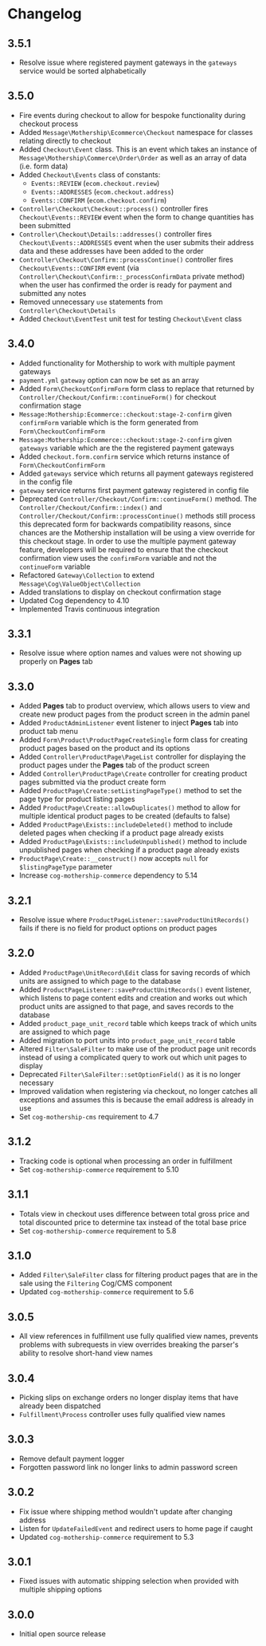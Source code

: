 # Changelog

## 3.5.1

- Resolve issue where registered payment gateways in the `gateways` service would be sorted alphabetically

## 3.5.0

- Fire events during checkout to allow for bespoke functionality during checkout process
- Added `Message\Mothership\Ecommerce\Checkout` namespace for classes relating directly to checkout
- Added `Checkout\Event` class. This is an event which takes an instance of `Message\Mothership\Commerce\Order\Order` as well as an array of data (i.e. form data)
- Added `Checkout\Events` class of constants:
    - `Events::REVIEW` (`ecom.checkout.review`)
    - `Events::ADDRESSES` (`ecom.checkout.address`)
    - `Events::CONFIRM` (`ecom.checkout.confirm`)
- `Controller\Checkout\Checkout::process()` controller fires `Checkout\Events::REVIEW` event when the form to change quantities has been submitted
- `Controller\Checkout\Details::addresses()` controller fires `Checkout\Events::ADDRESSES` event when the user submits their address data and these addresses have been added to the order
- `Controller\Checkout\Confirm::processContinue()` controller fires `Checkout\Events::CONFIRM` event (via `Controller\Checkout\Confirm::_processConfirmData` private method) when the user has confirmed the order is ready for payment and submitted any notes
- Removed unnecessary `use` statements from `Controller\Checkout\Details`
- Added `Checkout\EventTest` unit test for testing `Checkout\Event` class

## 3.4.0

- Added functionality for Mothership to work with multiple payment gateways
- `payment.yml` `gateway` option can now be set as an array
- Added `Form\CheckoutConfirmForm` form class to replace that returned by `Controller/Checkout/Confirm::continueForm()` for checkout confirmation stage
- `Message:Mothership:Ecommerce::checkout:stage-2-confirm` given `confirmForm` variable which is the form generated from `Form\CheckoutConfirmForm`
- `Message:Mothership:Ecommerce::checkout:stage-2-confirm` given `gateways` variable which are the the registered payment gateways
- Added `checkout.form.confirm` service which returns instance of `Form\CheckoutConfirmForm`
- Added `gateways` service which returns all payment gateways registered in the config file
- `gateway` service returns first payment gateway registered in config file
- Deprecated `Controller/Checkout/Confirm::continueForm()` method. The `Controller/Checkout/Confirm::index()` and `Controller/Checkout/Confirm::processContinue()` methods still process this deprecated form for backwards compatibility reasons, since chances are the Mothership installation will be using a view override for this checkout stage. In order to use the multiple payment gateway feature, developers will be required to ensure that the checkout confirmation view uses the `confirmForm` variable and not the `continueForm` variable
- Refactored `Gateway\Collection` to extend `Message\Cog\ValueObject\Collection`
- Added translations to display on checkout confirmation stage
- Updated Cog dependency to 4.10
- Implemented Travis continuous integration

## 3.3.1

- Resolve issue where option names and values were not showing up properly on **Pages** tab

## 3.3.0

- Added **Pages** tab to product overview, which allows users to view and create new product pages from the product screen in the admin panel
- Added `ProductAdminListener` event listener to inject **Pages** tab into product tab menu
- Added `Form\Product\ProductPageCreateSingle` form class for creating product pages based on the product and its options
- Added `Controller\ProductPage\PageList` controller for displaying the product pages under the **Pages** tab of the product screen
- Added `Controller\ProductPage\Create` controller for creating product pages submitted via the product create form
- Added `ProductPage\Create:setListingPageType()` method to set the page type for product listing pages
- Added `ProductPage\Create::allowDuplicates()` method to allow for multiple identical product pages to be created (defaults to false)
- Added `ProductPage\Exists::includeDeleted()` method to include deleted pages when checking if a product page already exists
- Added `ProductPage\Exists::includeUnpublished()` method to include unpublished pages when checking if a product page already exists
- `ProductPage\Create::__construct()` now accepts `null` for `$listingPageType` parameter
- Increase `cog-mothership-commerce` dependency to 5.14

## 3.2.1

- Resolve issue where `ProductPageListener::saveProductUnitRecords()` fails if there is no field for product options on product pages

## 3.2.0

- Added `ProductPage\UnitRecord\Edit` class for saving records of which units are assigned to which page to the database
- Added `ProductPageListener::saveProductUnitRecords()` event listener, which listens to page content edits and creation and works out which product units are assigned to that page, and saves records to the database
- Added `product_page_unit_record` table which keeps track of which units are assigned to which page
- Added migration to port units into `product_page_unit_record` table
- Altered `Filter\SaleFilter` to make use of the product page unit records instead of using a complicated query to work out which unit pages to display
- Deprecated `Filter\SaleFilter::setOptionField()` as it is no longer necessary
- Improved validation when registering via checkout, no longer catches all exceptions and assumes this is because the email address is already in use
- Set `cog-mothership-cms` requirement to 4.7

## 3.1.2

- Tracking code is optional when processing an order in fulfillment
- Set `cog-mothership-commerce` requirement to 5.10

## 3.1.1

- Totals view in checkout uses difference between total gross price and total discounted price to determine tax instead of the total base price
- Set `cog-mothership-commerce` requirement to 5.8

## 3.1.0

- Added `Filter\SaleFilter` class for filtering product pages that are in the sale using the `Filtering` Cog/CMS component
- Updated `cog-mothership-commerce` requirement to 5.6

## 3.0.5

- All view references in fulfillment use fully qualified view names, prevents problems with subrequests in view overrides breaking the parser's ability to resolve short-hand view names

## 3.0.4

- Picking slips on exchange orders no longer display items that have already been dispatched
- `Fulfillment\Process` controller uses fully qualified view names

## 3.0.3

- Remove default payment logger
- Forgotten password link no longer links to admin password screen

## 3.0.2

- Fix issue where shipping method wouldn't update after changing address
- Listen for `UpdateFailedEvent` and redirect users to home page if caught
- Updated `cog-mothership-commerce` requirement to 5.3

## 3.0.1

- Fixed issues with automatic shipping selection when provided with multiple shipping options

## 3.0.0

- Initial open source release